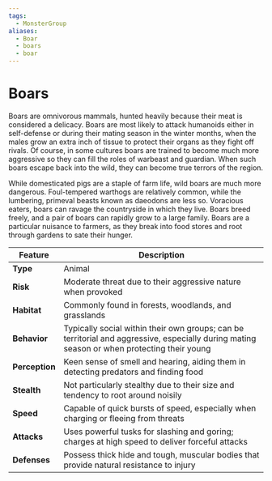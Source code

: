 ```yaml
---
tags:
  - MonsterGroup
aliases:
  - Boar
  - boars
  - boar
---
```

# Boars
Boars are omnivorous mammals, hunted heavily because their meat is considered a delicacy. Boars are most likely to attack humanoids either in self-defense or during their mating season in the winter months, when the males grow an extra inch of tissue to protect their organs as they fight off rivals. Of course, in some cultures boars are trained to become much more aggressive so they can fill the roles of warbeast and guardian. When such boars escape back into the wild, they can become true terrors of the region.

While domesticated pigs are a staple of farm life, wild boars are much more dangerous. Foul-tempered warthogs are relatively common, while the lumbering, primeval beasts known as daeodons are less so. Voracious eaters, boars can ravage the countryside in which they live. Boars breed freely, and a pair of boars can rapidly grow to a large family. Boars are a particular nuisance to farmers, as they break into food stores and root through gardens to sate their hunger.

|**Feature**|**Description**|
|---|---|
|**Type**|Animal|
|**Risk**|Moderate threat due to their aggressive nature when provoked|
|**Habitat**|Commonly found in forests, woodlands, and grasslands|
|**Behavior**|Typically social within their own groups; can be territorial and aggressive, especially during mating season or when protecting their young|
|**Perception**|Keen sense of smell and hearing, aiding them in detecting predators and finding food|
|**Stealth**|Not particularly stealthy due to their size and tendency to root around noisily|
|**Speed**|Capable of quick bursts of speed, especially when charging or fleeing from threats|
|**Attacks**|Uses powerful tusks for slashing and goring; charges at high speed to deliver forceful attacks|
|**Defenses**|Possess thick hide and tough, muscular bodies that provide natural resistance to injury|
